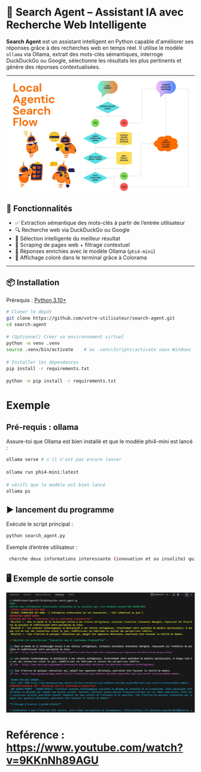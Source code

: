 # 🧠 Search Agent – Assistant IA avec Recherche Web Intelligente

**Search Agent** est un assistant intelligent en Python capable d'améliorer ses réponses grâce à des recherches web en temps réel. Il utilise le modèle `ollama` via Ollama, extrait des mots-clés sémantiques, interroge DuckDuckGo ou Google, sélectionne les résultats les plus pertinents et génère des réponses contextualisées.

---

![Schéma et processus ](resources/img/schema_diagram.png)

## 🚀 Fonctionnalités

- ✅ Extraction sémantique des mots-clés à partir de l’entrée utilisateur
- 🔍 Recherche web via DuckDuckGo ou Google
- 🧭 Sélection intelligente du meilleur résultat
- 📄 Scraping de pages web + filtrage contextuel
- 🤖 Réponses enrichies avec le modèle Ollama (`phi4-mini`)
- 🎨 Affichage coloré dans le terminal grâce à Colorama

---

## 📦 Installation

Prérequis : [Python 3.10+](https://www.python.org/downloads/)

```bash
# Cloner le dépôt
git clone https://github.com/votre-utilisateur/search-agent.git
cd search-agent

# (Optionnel) Créer un environnement virtuel
python -m venv .venv
source .venv/bin/activate    # ou .venv\Scripts\activate sous Windows

# Installer les dépendances
pip install -r requirements.txt

python -m pip install -r requirements.txt
```
# Exemple 
## Pré-requis : ollama
Assure-toi que Ollama est bien installé et que le modèle phi4-mini est lancé :
```bash
ollama serve # s'il n'est pas encore lancer

ollama run phi4-mini:latest

# vérifi que le modèle est bien lancé
ollama ps

```

## ▶️ lancement du programme 
Exécute le script principal :

```bash
python search_agent.py
```

Exemple d’entrée utilisateur :
```bash
 cherche deux informations interessante (innovation et ou insolite) qui s'est produite aujourd'hui 04/08/2025
```

## 🖥️ Exemple de sortie console
![Exemple de sortie console](resources/img/console_example01.png)

# Reférence : https://www.youtube.com/watch?v=9KKnNh89AGU